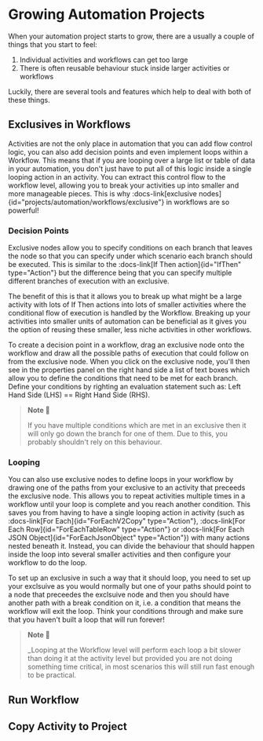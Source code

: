 # Growing Automation Projects

When your automation project starts to grow, there are a usually a couple of things that you start to feel:
1. Individual activities and workflows can get too large
2. There is often reusable behaviour stuck inside larger activities or workflows

Luckily, there are several tools and features which help to deal with both of these things.

## Exclusives in Workflows

Activities are not the only place in automation that you can add flow control logic, you can also add decision points and even implement loops within a Workflow. This means that if you are looping over a large list or table of data in your automation, you don't just have to put all of this logic inside a single looping action in an activity. You can extract this control flow to the workflow level, allowing you to break your activities up into smaller and more manageable pieces. This is why :docs-link[exclusive nodes]{id="projects/automation/workflows/exclusive"} in workflows are so powerful!

### Decision Points

Exclusive nodes allow you to specify conditions on each branch that leaves the node so that you can specify under which scenario each branch should be executed. This is similar to the :docs-link[If Then action]{id="IfThen" type="Action"} but the difference being that you can specify multiple different branches of execution with an exclusive.

The benefit of this is that it allows you to break up what might be a large activity with lots of If Then actions into lots of smaller activities where the conditional flow of execution is handled by the Workflow. Breaking up your activities into smaller units of automation can be beneficial as it gives you the option of reusing these smaller, less niche activities in other workflows.

To create a decision point in a workflow, drag an exclusive node onto the workflow and draw all the possible paths of execution that could follow on from the exclusive node. When you click on the exclusive node, you'll then see in the properties panel on the right hand side a list of text boxes which allow you to define the conditions that need to be met for each branch. Define your conditions by righting an evaluation statement such as: Left Hand Side (LHS) == Right Hand Side (RHS).

> **Note 📝**
>
> If you have multiple conditions which are met in an exclusive then it will only go down the branch for one of them. Due to this, you probably shouldn't rely on this behaviour.

### Looping

You can also use exclusive nodes to define loops in your workflow by drawing one of the paths from your exclusive to an activity that preceeds the exclusive node. This allows you to repeat activities multiple times in a workflow until your loop is complete and you reach another condition. This saves you from having to have a single looping action in activity (such as :docs-link[For Each]{id="ForEachV2Copy" type="Action"}, :docs-link[For Each Row]{id="ForEachTableRow" type="Action"} or :docs-link[For Each JSON Object]{id="ForEachJsonObject" type="Action"}) with many actions nested beneath it. Instead, you can divide the behaviour that should happen inside the loop into several smaller activities and then configure your workflow to do the loop.

To set up an exclusive in such a way that it should loop, you need to set up your exclsuive as you would normally but one of your paths should point to a node that preceedes the exclsuive node and then you should have another path with a break condition on it, i.e. a condition that means the workflow will exit the loop. Think your conditions through and make sure that you haven't built a loop that will run forever!

> **Note 📝**
>
> _Looping at the Workflow level will perform each loop a bit slower than doing it at the activity level but provided you are not doing something time critical, in most scenarios this will still run fast enough to be practical.

## Run Workflow


## Copy Activity to Project
